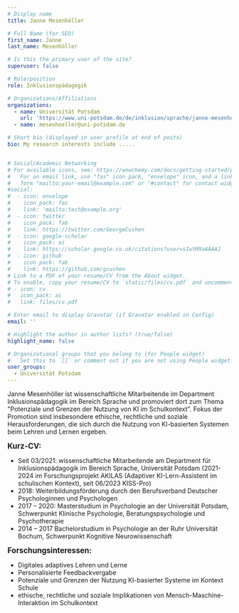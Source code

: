 ```yaml
---
# Display name
title: Janne Mesenhöller

# Full Name (for SEO)
first_name: Janne
last_name: Mesenhöller

# Is this the primary user of the site?
superuser: false

# Role/position
role: Inklusionspädagogik

# Organizations/Affiliations
organizations:
  - name: Universität Potsdam
    url: 'https://www.uni-potsdam.de/de/inklusion/sprache/janne-mesenhoeller'
  - name: mesenhoeller@uni-potsdam.de

# Short bio (displayed in user profile at end of posts)
bio: My research interests include .....


# Social/Academic Networking
# For available icons, see: https://wowchemy.com/docs/getting-started/page-builder/#icons
#   For an email link, use "fas" icon pack, "envelope" icon, and a link in the
#   form "mailto:your-email@example.com" or "#contact" for contact widget.
#social:
#  - icon: envelope
#    icon_pack: fas
#    link: 'mailto:test@example.org'
#  - icon: twitter
#    icon_pack: fab
#    link: https://twitter.com/GeorgeCushen
#  - icon: google-scholar
#    icon_pack: ai
#    link: https://scholar.google.co.uk/citations?user=sIwtMXoAAAAJ
#  - icon: github
#    icon_pack: fab
#    link: https://github.com/gcushen
# Link to a PDF of your resume/CV from the About widget.
# To enable, copy your resume/CV to `static/files/cv.pdf` and uncomment the lines below.
# - icon: cv
#   icon_pack: ai
#   link: files/cv.pdf

# Enter email to display Gravatar (if Gravatar enabled in Config)
email: ''

# Highlight the author in author lists? (true/false)
highlight_name: false

# Organizational groups that you belong to (for People widget)
#   Set this to `[]` or comment out if you are not using People widget.
user_groups:
  - Universität Potsdam
---
```


Janne Mesenhöller ist wissenschaftliche Mitarbeitende im Department Inklusionspädagogik im Bereich Sprache und promoviert dort zum Thema "Potenziale und Grenzen der Nutzung von KI im Schulkontext". Fokus der Promotion sind insbesondere ethische, rechtliche und soziale Herausforderungen, die sich durch die Nutzung von KI-basierten Systemen beim Lehren und Lernen ergeben. <br>

<big>**Kurz-CV:**</big>
- Seit 03/2021: wissenschaftliche Mitarbeitende am Department für Inklusionspädagogik im Bereich Sprache, Universität Potsdam (2021-2024 im Forschungsprojekt AKILAS (Adaptiver KI-Lern-Assistent im schulischen Kontext), seit 06/2023 KISS-Pro)
- 2018: Weiterbildungsförderung durch den Berufsverband Deutscher Psychologinnen und Psychologen
- 2017 – 2020: Masterstudium in Psychologie an der Universität Potsdam, Schwerpunkt Klinische Psychologie, Beratungspsychologie und Psychotherapie
- 2014 – 2017 Bachelorstudium in Psychologie an der Ruhr Universität Bochum, Schwerpunkt Kognitive Neurowissenschaft

<big>**Forschungsinteressen:**</big>
- Digitales adaptives Lehren und Lerne
- Personalisierte Feedbackvergabe
- Potenziale und Grenzen der Nutzung KI-basierter Systeme im Kontext Schule
- ethische, rechtliche und soziale Implikationen von Mensch-Maschine-Interaktion im Schulkontext